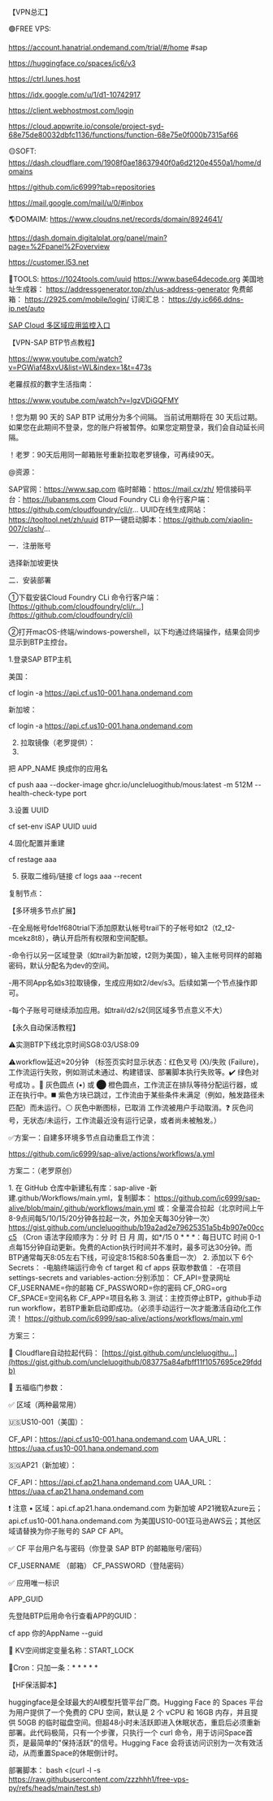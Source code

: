 【VPN总汇】


🟢FREE VPS:

https://account.hanatrial.ondemand.com/trial/#/home #sap 

https://huggingface.co/spaces/ic6/v3

https://ctrl.lunes.host

https://idx.google.com/u/1/d1-10742917

https://client.webhostmost.com/login

https://cloud.appwrite.io/console/project-syd-68e75de80032dbfc1136/functions/function-68e75e0f000b7315af66

🟡SOFT:
https://dash.cloudflare.com/1908f0ae18637940f0a6d2120e4550a1/home/domains

https://github.com/ic6999?tab=repositories

https://mail.google.com/mail/u/0/#inbox

🌎DOMAIM:
https://www.cloudns.net/records/domain/8924641/

https://dash.domain.digitalplat.org/panel/main?page=%2Fpanel%2Foverview

https://customer.l53.net

🔵TOOLS:
https://1024tools.com/uuid
https://www.base64decode.org
美国地址生成器：
https://addressgenerator.top/zh/us-address-generator
免费邮箱：
https://2925.com/mobile/login/
订阅汇总：
https://dy.ic666.ddns-ip.net/auto


[SAP Cloud 多区域应用监控入口](https://sap.ic6.dpdns.org)


【VPN-SAP BTP节点教程】

 https://www.youtube.com/watch?v=PGWiaf48xvU&list=WL&index=1&t=473s
 
老羅叔叔的數字生活指南：

https://www.youtube.com/watch?v=IgzVDiGQFMY

！您为期 90 天的 SAP BTP 试用分为多个间隔。 当前试用期将在 30 天后过期。 如果您在此期间不登录，您的账户将被暂停。如果您定期登录，我们会自动延长间隔。

！老罗：90天后用同一邮箱账号重新拉取老罗镜像，可再续90天。

@资源：

SAP官网：https://www.sap.com
临时邮箱：https://mail.cx/zh/
短信接码平台：https://lubansms.com
Cloud Foundry CLi 命令行客户端：https://github.com/cloudfoundry/cli/r...
UUID在线生成网站：https://tooltool.net/zh/uuid
BTP一键启动脚本：https://github.com/xiaolin-007/clash/...  

一．注册账号

选择新加坡更快

二．安装部署

①下载安装Cloud Foundry CLi 命令行客户端：[https://github.com/cloudfoundry/cli/r...](https://github.com/cloudfoundry/cli)

②打开macOS-终端/windows-powershell，以下均通过终端操作，结果会同步显示到BTP主控台。

1.登录SAP BTP主机

美国：

cf login -a https://api.cf.us10-001.hana.ondemand.com

新加坡：

cf login -a https://api.cf.us10-001.hana.ondemand.com

2. 拉取镜像（老罗提供）：
3. 
把 APP_NAME 换成你的应用名

cf push aaa --docker-image ghcr.io/uncleluogithub/mous:latest -m 512M --health-check-type port

3.设置 UUID

cf set-env iSAP UUID uuid

4.固化配置并重建

cf restage aaa

5) 获取二维码/链接
cf logs aaa --recent

复制节点：


【多环境多节点扩展】

-在全局帐号fde1f680trial下添加原默认帐号trail下的子帐号如t2（t2_t2-mcekz8t8），确认开启所有权限和空间配额。

-命令行以另一区域登录（如trail为新加坡，t2则为美国），输入主帐号同样的邮箱密码，默认分配名为dev的空间。

-用不同App名如s3拉取镜像，生成应用如t2/dev/s3。后续如第一个节点操作即可。

-每个子账号可继续添加应用。如trail/d2/s2(同区域多节点意义不大）

【永久自动保活教程】

⚠️实测BTP下线北京时间SG8:03/US8:09

⚠️workflow延迟≈20分钟
（标签页实时显示状态：红色叉号 (X)/失败 (Failure)，工作流运行失败，例如测试未通过、构建错误、部署脚本执行失败等。✔️ 绿色对号成功 。🔵 灰色圆点 (•) 或 ⬤ 橙色圆点，工作流正在排队等待分配运行器，或正在执行中。◼️ 紫色方块已跳过，工作流由于某些条件未满足（例如，触发路径未匹配）而未运行。⚪ 灰色中断图标，已取消 工作流被用户手动取消。❓ 灰色问号，无状态/未运行，工作流最近没有运行记录，或者尚未被触发。）

✅方案一：自建多环境多节点自动重启工作流：

https://github.com/ic6999/sap-alive/actions/workflows/a.yml

方案二：（老罗原创）

1. 在 GitHub 仓库中新建私有库：sap-alive
-新建.github/Workflows/main.yml，复制脚本：
https://github.com/ic6999/sap-alive/blob/main/.github/workflows/main.yml
或：全量混合拉起（北京时间上午8-9点间每5/10/15/20分钟各拉起一次，外加全天每30分钟一次）
https://gist.github.com/uncleluogithub/b19a2ad2e79625351a5b4b907e00ccc5
（Cron 语法字段顺序为：分 时 日 月 周，如*/15 0 * * *：每日UTC 时间 0-1点每15分钟自动更新。免费的Action执行时间并不准时，最多可达30分钟。而BTP通常每天8:05左右下线，可设定8:15和8:50各重启一次）
2. 添加以下 6个Secrets：
-电脑终端运行命令 cf target 和 cf apps 获取参数值：
-在项目settings-secrets and variables-action:分别添加：
CF_API=登录网址
CF_USERNAME=你的邮箱
CF_PASSWORD=你的密码
CF_ORG=org
CF_SPACE=空间名称
CF_APP=项目名称
3. 测试：主控页停止BTP，github手动run workflow，若BTP重新启动即成功。（必须手动运行一次才能激活自动化工作流！
https://github.com/ic6999/sap-alive/actions/workflows/main.yml

方案三：

📌 Cloudflare自动拉起代码：
[https://gist.github.com/uncleluogithu...](https://gist.github.com/uncleluogithub/083775a84afbff11f1057695ce29fddb)

📌 五福临门参数：

✅ 区域（两种最常用）
 
🇺🇸US10-001（美国）： 

CF_API：https://api.cf.us10-001.hana.ondemand.com
UAA_URL：https://uaa.cf.us10-001.hana.ondemand.com

🇸🇬AP21（新加坡）：
 
CF_API：https://api.cf.ap21.hana.ondemand.com
UAA_URL：https://uaa.cf.ap21.hana.ondemand.com

❗ 注意
 • 区域：api.cf.ap21.hana.ondemand.com 为新加坡 AP21微软Azure云；api.cf.us10-001.hana.ondemand.com 为美国US10-001亚马逊AWS云；其他区域请替换为你子账号的 SAP CF API。


✅ CF 平台用户名与密码（你登录 SAP BTP 的邮箱账号/密码）
 
CF_USERNAME （邮箱）
CF_PASSWORD（登陆密码）

✅ 应用唯一标识

APP_GUID

先登陆BTP后用命令行查看APP的GUID：

cf app 你的AppName --guid

📌 KV空间绑定变量名称：START_LOCK

📌Cron：只加一条：* * * * * 



【HF保活脚本】

huggingface是全球最大的AI模型托管平台厂商。Hugging Face 的 Spaces 平台为用户提供了一个免费的 CPU 空间，默认是 2 个 vCPU 和 16GB 内存，并且提供 50GB 的临时磁盘空间。但超48小时未活跃即进入休眠状态，重启后必须重新部署。此代码极简，只有一个步骤，只执行一个 curl 命令，用于访问Space首页，是最简单的"保持活跃"的信号。Hugging Face 会将该访问识别为一次有效活动，从而重置Space的休眠倒计时。

部署脚本：
bash <(curl -l -s https://raw.githubusercontent.com/zzzhhh1/free-vps-py/refs/heads/main/test.sh)

